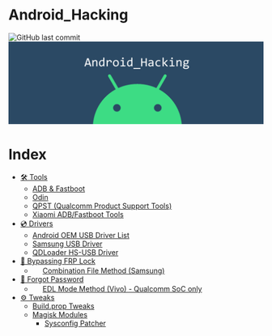 # Android_Hacking
![GitHub last commit](https://img.shields.io/github/last-commit/AzimsTech/Android_Hacking)
![Site cover](cover.png)

# Index
- [🛠 Tools](Tools)
    - [ADB & Fastboot](https://chocolatey.org/packages/adb)
    - [Odin](Tools/Odin3_v3.14.1.rar)
    - [QPST (Qualcomm Product Support Tools)](Tools/QPST_2.7.473.zip)
    - [Xiaomi ADB/Fastboot Tools](https://github.com/Szaki/XiaomiADBFastbootTools/releases)
- [💿 Drivers](Drivers)
    - [Android OEM USB Driver List](https://developer.android.com/studio/run/oem-usb#Drivers)
    - [Samsung USB Driver](Drivers/SAMSUNG_USB_Driver_for_Mobile_Phones.exe)
    - [QDLoader HS-USB Driver](Drivers/QDLoader_HS-USB_Driver.zip)
- [🔑 Bypassing FRP Lock](Bypassing%20FRP%20Lock)
    - <img src="http://s2.googleusercontent.com/s2/favicons?domain_url=https://www.samsung.com/" width="16px" height="16px"> [Combination File Method (Samsung)](Bypassing%20FRP%20Lock/Combination%20File%20Method%20(Samsung).md)
- [🔑 Forgot Password](Forgot%20password)
    - <img src="http://s2.googleusercontent.com/s2/favicons?domain_url=https://www.vivo.com/" width="16px" height="16px"> [EDL Mode Method (Vivo) - Qualcomm SoC only](Forgot%20password/EDL%20Mode%20Method%20(Vivo).md)
- [⚙ Tweaks](Tweaks)
    - [Build.prop Tweaks](Tweaks/Build.prop%20Tweaks.md)
    - [Magisk Modules](Tweaks/Magisk%20Modules/readme.md)
        - [Sysconfig Patcher](Tweaks/Magisk%20Modules/readme.md#Sysconfig-Patcher)
